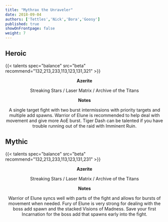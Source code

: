 ```yaml
---
title: "Mythrax the Unraveler"
date: 2018-09-04
authors: ['Tettles','Nick','Bora','Goosy']
published: true
showOnFrontpage: false
weight: 7
---
```


## Heroic
{{< talents spec="balance" src="beta" recommend="132,213,233,113,123,131,321" >}}

<center>
<b>Azerite</b>
  
Streaking Stars / Laser Matrix / Archive of the Titans

<b>Notes</b>

A single target fight with two burst intermissions with priority targets and multiple add spawns. Warrior of Elune is recommended to help deal with movement and give more AoE burst. Tiger Dash can be talented if you have trouble running out of the raid with Imminent Ruin.

</center>


## Mythic
{{< talents spec="balance" src="beta" recommend="132,213,233,113,123,131,231" >}}

<center>
<b>Azerite</b>
  
Streaking Stars / Laser Matrix / Archive of the Titans

<b>Notes</b>

Warrior of Elune syncs well with parts of the fight and allows for bursts of movement when needed. Fury of Elune is very strong for dealing with the boss add spawn and the stacked Visions of Madness. Save your first Incarnation for the boss add that spawns early into the fight.

</center>
